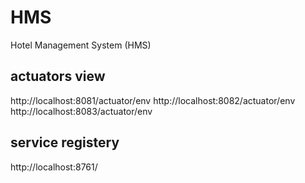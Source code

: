 # HMS
Hotel Management System (HMS)

actuators view
--------------

http://localhost:8081/actuator/env
http://localhost:8082/actuator/env
http://localhost:8083/actuator/env

service registery
-----------------
http://localhost:8761/
